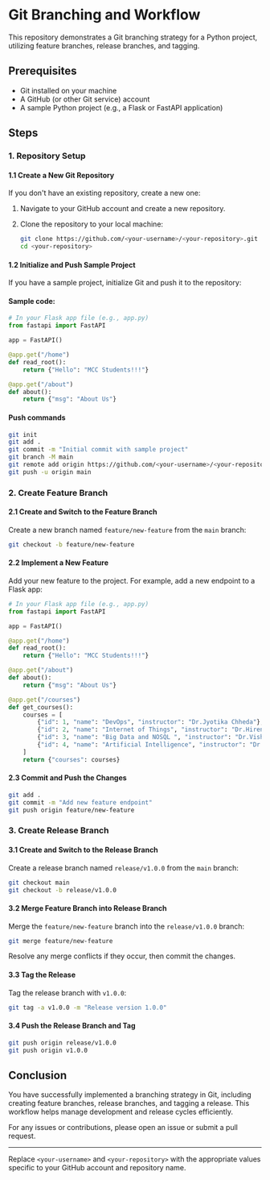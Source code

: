 
# Git Branching and Workflow

This repository demonstrates a Git branching strategy for a Python project, utilizing feature branches, release branches, and tagging.

## Prerequisites

- Git installed on your machine
- A GitHub (or other Git service) account
- A sample Python project (e.g., a Flask or FastAPI application)

## Steps

### 1. Repository Setup

#### 1.1 Create a New Git Repository

If you don't have an existing repository, create a new one:

1. Navigate to your GitHub account and create a new repository.
2. Clone the repository to your local machine:

   ```bash
   git clone https://github.com/<your-username>/<your-repository>.git
   cd <your-repository>
   ```

#### 1.2 Initialize and Push Sample Project

If you have a sample project, initialize Git and push it to the repository:
#### Sample code:
```python
# In your Flask app file (e.g., app.py)
from fastapi import FastAPI

app = FastAPI()

@app.get("/home")
def read_root():
    return {"Hello": "MCC Students!!!"}

@app.get("/about")
def about():
    return {"msg": "About Us"}

```
#### Push commands

```bash
git init
git add .
git commit -m "Initial commit with sample project"
git branch -M main
git remote add origin https://github.com/<your-username>/<your-repository>.git
git push -u origin main
```

### 2. Create Feature Branch

#### 2.1 Create and Switch to the Feature Branch

Create a new branch named `feature/new-feature` from the `main` branch:

```bash
git checkout -b feature/new-feature
```

#### 2.2 Implement a New Feature

Add your new feature to the project. For example, add a new endpoint to a Flask app:

```python
# In your Flask app file (e.g., app.py)
from fastapi import FastAPI

app = FastAPI()

@app.get("/home")
def read_root():
    return {"Hello": "MCC Students!!!"}

@app.get("/about")
def about():
    return {"msg": "About Us"}

@app.get("/courses")
def get_courses():
    courses = [
        {"id": 1, "name": "DevOps", "instructor": "Dr.Jyotika Chheda"},
        {"id": 2, "name": "Internet of Things", "instructor": "Dr.Hiren Dand"},
        {"id": 3, "name": "Big Data and NOSQL ", "instructor": "Dr.Vishal Borude"},
        {"id": 4, "name": "Artificial Intelligence", "instructor": "Dr.Priti Pathak"}
    ]
    return {"courses": courses}
```

#### 2.3 Commit and Push the Changes

```bash
git add .
git commit -m "Add new feature endpoint"
git push origin feature/new-feature
```

### 3. Create Release Branch

#### 3.1 Create and Switch to the Release Branch

Create a release branch named `release/v1.0.0` from the `main` branch:

```bash
git checkout main
git checkout -b release/v1.0.0
```

#### 3.2 Merge Feature Branch into Release Branch

Merge the `feature/new-feature` branch into the `release/v1.0.0` branch:

```bash
git merge feature/new-feature
```

Resolve any merge conflicts if they occur, then commit the changes.

#### 3.3 Tag the Release

Tag the release branch with `v1.0.0`:

```bash
git tag -a v1.0.0 -m "Release version 1.0.0"
```

#### 3.4 Push the Release Branch and Tag

```bash
git push origin release/v1.0.0
git push origin v1.0.0
```

## Conclusion

You have successfully implemented a branching strategy in Git, including creating feature branches, release branches, and tagging a release. This workflow helps manage development and release cycles efficiently.

For any issues or contributions, please open an issue or submit a pull request.

---

Replace `<your-username>` and `<your-repository>` with the appropriate values specific to your GitHub account and repository name.
